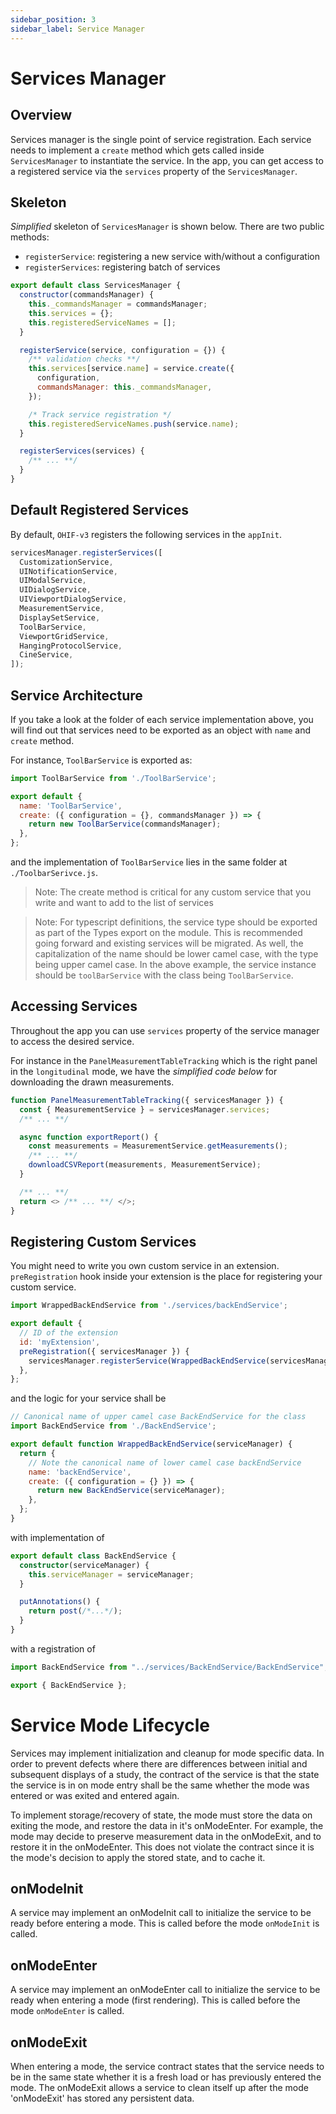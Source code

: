 ```yaml
---
sidebar_position: 3
sidebar_label: Service Manager
---
```


# Services Manager

## Overview

Services manager is the single point of service registration. Each service needs
to implement a `create` method which gets called inside `ServicesManager` to
instantiate the service. In the app, you can get access to a registered service
via the `services` property of the `ServicesManager`.

## Skeleton

_Simplified_ skeleton of `ServicesManager` is shown below. There are two public
methods:

- `registerService`: registering a new service with/without a configuration
- `registerServices`: registering batch of services

```js
export default class ServicesManager {
  constructor(commandsManager) {
    this._commandsManager = commandsManager;
    this.services = {};
    this.registeredServiceNames = [];
  }

  registerService(service, configuration = {}) {
    /** validation checks **/
    this.services[service.name] = service.create({
      configuration,
      commandsManager: this._commandsManager,
    });

    /* Track service registration */
    this.registeredServiceNames.push(service.name);
  }

  registerServices(services) {
    /** ... **/
  }
}
```

## Default Registered Services

By default, `OHIF-v3` registers the following services in the `appInit`.

```js title="platform/app/src/appInit.js"
servicesManager.registerServices([
  CustomizationService,
  UINotificationService,
  UIModalService,
  UIDialogService,
  UIViewportDialogService,
  MeasurementService,
  DisplaySetService,
  ToolBarService,
  ViewportGridService,
  HangingProtocolService,
  CineService,
]);
```

## Service Architecture

If you take a look at the folder of each service implementation above, you will
find out that services need to be exported as an object with `name` and `create`
method.

For instance, `ToolBarService` is exported as:

```js title="platform/core/src/services/ToolBarService/index.js"
import ToolBarService from './ToolBarService';

export default {
  name: 'ToolBarService',
  create: ({ configuration = {}, commandsManager }) => {
    return new ToolBarService(commandsManager);
  },
};
```

and the implementation of `ToolBarService` lies in the same folder at
`./ToolbarSerivce.js`.

> Note: The create method is critical for any custom service that you write and
> want to add to the list of services

> Note: For typescript definitions, the service type should be exported
> as part of the Types export on the module.  This is recommended going forward
> and existing services will be migrated.  As well, the capitalization of the
> name should be lower camel case, with the type being upper camel case.  In
> the above example, the service instance should be `toolBarService` with the
> class being `ToolBarService`.

## Accessing Services

Throughout the app you can use `services` property of the service manager to
access the desired service.

For instance in the `PanelMeasurementTableTracking` which is the right panel in
the `longitudinal` mode, we have the _simplified code below_ for downloading the
drawn measurements.

```js
function PanelMeasurementTableTracking({ servicesManager }) {
  const { MeasurementService } = servicesManager.services;
  /** ... **/

  async function exportReport() {
    const measurements = MeasurementService.getMeasurements();
    /** ... **/
    downloadCSVReport(measurements, MeasurementService);
  }

  /** ... **/
  return <> /** ... **/ </>;
}
```

## Registering Custom Services

You might need to write you own custom service in an extension.
`preRegistration` hook inside your extension is the place for registering your
custom service.

```js title="extensions/customExtension/src/index.js"
import WrappedBackEndService from './services/backEndService';

export default {
  // ID of the extension
  id: 'myExtension',
  preRegistration({ servicesManager }) {
    servicesManager.registerService(WrappedBackEndService(servicesManager));
  },
};
```

and the logic for your service shall be

```js title="extensions/customExtension/src/services/backEndService/index.js"
// Canonical name of upper camel case BackEndService for the class
import BackEndService from './BackEndService';

export default function WrappedBackEndService(serviceManager) {
  return {
    // Note the canonical name of lower camel case backEndService
    name: 'backEndService',
    create: ({ configuration = {} }) => {
      return new BackEndService(serviceManager);
    },
  };
}
```

with implementation of

```ts
export default class BackEndService {
  constructor(serviceManager) {
    this.serviceManager = serviceManager;
  }

  putAnnotations() {
    return post(/*...*/);
  }
}
```

with a registration of

```ts title="types/index.ts"
import BackEndService from "../services/BackEndService/BackEndService";

export { BackEndService };
```

# Service Mode Lifecycle
Services may implement initialization and cleanup for mode specific data.
In order to prevent defects where there are differences between initial
and subsequent displays of a study, the contract of the service is that the
state the service is in on mode entry shall be the same whether the mode was
entered or was exited and entered again.

To implement storage/recovery of state, the mode must store the data on
exiting the mode, and restore the data in it's onModeEnter. For example,
the mode may decide to preserve measurement data in the onModeExit, and
to restore it in the onModeEnter. This does not violate the contract since
it is the mode's decision to apply the stored state, and to cache it.

## onModeInit
A service may implement an onModeInit call to initialize the service to
be ready before entering a mode. This is called before the mode `onModeInit` is called.

## onModeEnter
A service may implement an onModeEnter call to initialize the service to
be ready when entering a mode (first rendering). This is called before the mode `onModeEnter` is called.

## onModeExit
When entering a mode, the service contract states that the service needs to
be in the same state whether it is a fresh load or has previously entered the mode.
The onModeExit allows a service to clean itself up after the mode 'onModeExit'
has stored any persistent data.
